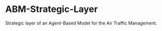 ABM-Strategic-Layer
===================

Strategic layer of an Agent-Based Model for the Air Traffic Management. 
